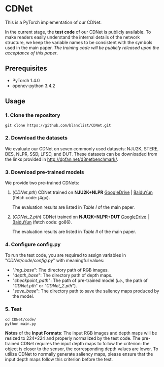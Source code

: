 # CDNet

This is a PyTorch implementation of our CDNet.

In the current stage, the **test code** of our CDNet is publicly available. To make readers easily understand the internal details of the network structure, we keep the variable names to be consistent with the symbols used in the main paper. *The training code will be publicly released upon the acceptance of this paper*. 

## Prerequisites

- PyTorch 1.4.0
- opencv-python 3.4.2

## Usage

### 1. Clone the repository

```
git clone https://github.com/blanclist/CDNet.git
```

### 2. Download the datasets

We evaluate our CDNet on seven commonly used datasets: NJU2K, STERE, DES, NLPR, SSD, LFSD, and DUT. These datasets can be downloaded from the links provided in http://dpfan.net/d3netbenchmark/.

### 3. Download pre-trained models

We provide two pre-trained CDNets:

1. (*CDNet.pth*) CDNet trained on **NJU2K+NLPR** [GoogleDrive](https://drive.google.com/file/d/1zb2suDroE7TY9qVw2Ss2CbYYN3gmsKoG/view?usp=sharing) | [BaiduYun](https://pan.baidu.com/s/1nsU9k37phtrMqnAQXbVLsQ) (fetch code: j4gx). 

   The evaluation results are listed in *Table I* of the main paper.

2. (*CDNet_2.pth*) CDNet trained on **NJU2K+NLPR+DUT** [GoogleDrive](https://drive.google.com/file/d/1CS0EXjGUnl-8iR61KhOeLCSCHu-jygh7/view?usp=sharing) | [BaiduYun](https://pan.baidu.com/s/1w_e1mZj_LqTALipevwar8g) (fetch code: go86). 

   The evaluation results are listed in *Table II* of the main paper.

### 4. Configure config.py

To run the test code, you are required to assign variables in "*CDNet/code/config.py*" with meaningful values:

- "*img_base*": The directory path of RGB images.
- "*depth_base*": The directory path of depth maps.
- "*checkpoint_path*": The path of pre-trained model (*i.e.*, the path of "*CDNet.pth*" or "*CDNet_2.pth*").
- "*save_base*": The directory path to save the saliency maps produced by the model.

### 5. Test

```
cd CDNet/code/
python main.py
```

**Notes** of the **Input Formats**: The input RGB images and depth maps will be resized to 224*224 and properly normalized by the test code. The pre-trained CDNet requires the input depth maps to follow the criterion: the object is closer to the sensor, the corresponding depth values are lower. To utilize CDNet to normally generate saliency maps, please ensure that the input depth maps follow this criterion before the test.
